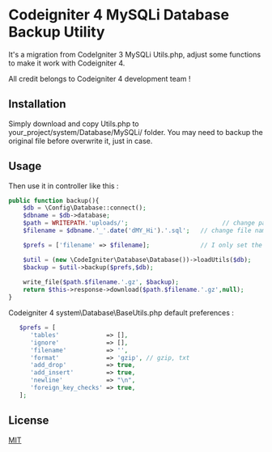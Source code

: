 # Codeigniter 4 MySQLi Database Backup Utility
It's a migration from CodeIgniter 3 MySQLi Utils.php, adjust some functions to make it work with Codeigniter 4.

All credit belongs to Codeigniter 4 development team !

## Installation

Simply download and copy Utils.php to your_project/system/Database/MySQLi/ folder. You may need to backup the original file before overwrite it, just in case.

## Usage
Then use it in controller like this :
```php
public function backup(){
	$db = \Config\Database::connect();
	$dbname = $db->database;
	$path = WRITEPATH.'uploads/';   				       // change path here
	$filename = $dbname.'_'.date('dMY_Hi').'.sql';   // change file name here

	$prefs = ['filename' => $filename];              // I only set the file name, for complete prefs see below 

	$util = (new \CodeIgniter\Database\Database())->loadUtils($db);
	$backup = $util->backup($prefs,$db);
		
	write_file($path.$filename.'.gz', $backup); 
	return $this->response->download($path.$filename.'.gz',null);
}
```
Codeigniter 4 system\Database\BaseUtils.php default preferences :
```php
   $prefs = [
      'tables'             => [],
      'ignore'             => [],
      'filename'           => '',
      'format'             => 'gzip', // gzip, txt
      'add_drop'           => true,
      'add_insert'         => true,
      'newline'            => "\n",
      'foreign_key_checks' => true,
   ];
```
## License
[MIT](https://choosealicense.com/licenses/mit/)
